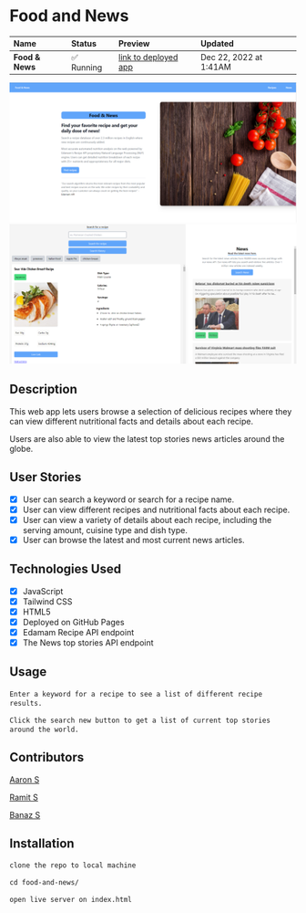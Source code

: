 # Food and News




| Name | Status | Preview                  | Updated                |
| :--- | :----- |:-------------------------|:-----------------------|
| **Food & News** | ✅ Running  | [link to deployed app]() | Dec 22, 2022 at 1:41AM |



![Screenshot of web app](./assets/images/homepage.png)
![Screenshot of web app](./assets/images/dashboard.png)

## Description

This web app lets users browse a selection of delicious recipes where they can view different nutritional facts and details about each recipe.

Users are also able to view the latest top stories news articles around the globe.

## User Stories

- [x] User can search a keyword or search for a recipe name.
- [x] User can view different recipes and nutritional facts about each recipe.
- [x] User can view a variety of details about each recipe, including the serving amount, cuisine type and dish type.
- [x] User can browse the latest and most current news articles.

## Technologies Used

- [x] JavaScript
- [x] Tailwind CSS
- [x] HTML5
- [x] Deployed on GitHub Pages
- [x] Edamam Recipe API endpoint
- [x] The News top stories API endpoint

## Usage

```
Enter a keyword for a recipe to see a list of different recipe results.
```

```
Click the search new button to get a list of current top stories around the world.
```

## Contributors

[Aaron S](https://github.com/A-Singh15/)

[Ramit S](https://github.com/ramitsingh447)

[Banaz S](https://github.com/banazsinjary)

## Installation

```
clone the repo to local machine
```

```
cd food-and-news/
```

```
open live server on index.html
```
